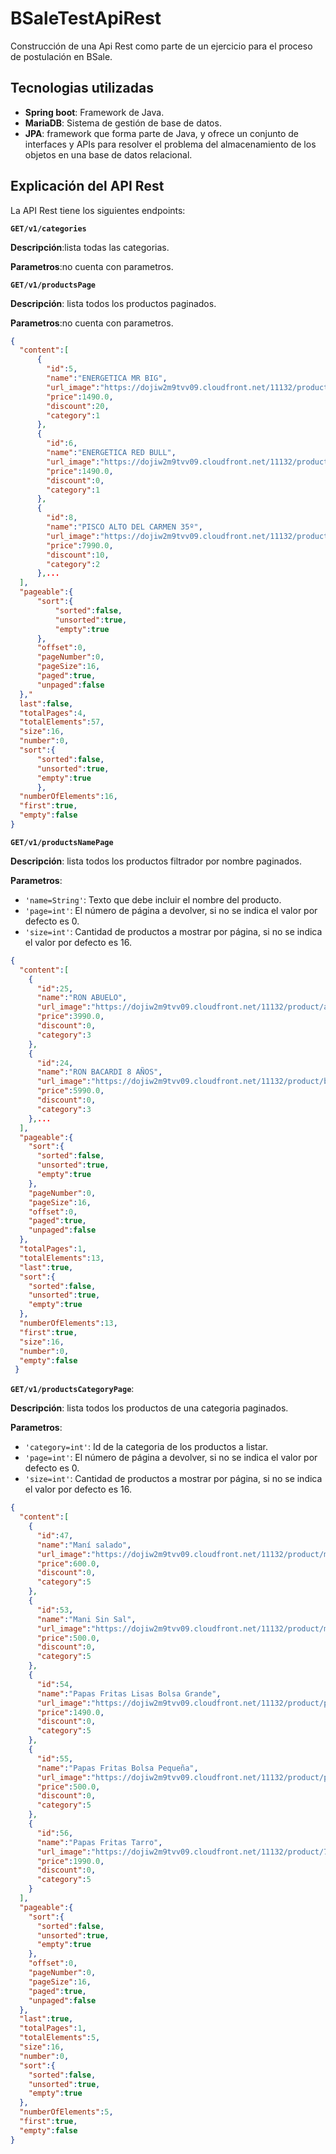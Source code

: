 # BSaleTestApiRest
Construcción de una Api Rest como parte de un ejercicio para el proceso de postulación en BSale.

## Tecnologias utilizadas

- **Spring boot**: Framework de Java.
- **MariaDB**: Sistema de gestión de base de datos.
- **JPA**: framework que forma parte de Java, y ofrece un conjunto de interfaces y APIs para resolver el problema del almacenamiento de los objetos en una base de datos relacional.

## Explicación del API Rest

La API Rest tiene los siguientes endpoints:


**``GET/v1/categories``**

**Descripción**:lista todas las categorias.

**Parametros**:no cuenta con parametros.


**``GET/v1/productsPage``**

**Descripción**: lista todos los productos paginados.

**Parametros**:no cuenta con parametros.

```json
{
  "content":[
      {
        "id":5,
        "name":"ENERGETICA MR BIG",
        "url_image":"https://dojiw2m9tvv09.cloudfront.net/11132/product/misterbig3308256.jpg",
        "price":1490.0,
        "discount":20,
        "category":1
      },
      {
        "id":6,
        "name":"ENERGETICA RED BULL",
        "url_image":"https://dojiw2m9tvv09.cloudfront.net/11132/product/redbull8381.jpg",
        "price":1490.0,
        "discount":0,
        "category":1
      },
      {
        "id":8,
        "name":"PISCO ALTO DEL CARMEN 35º",
        "url_image":"https://dojiw2m9tvv09.cloudfront.net/11132/product/alto8532.jpg",
        "price":7990.0,
        "discount":10,
        "category":2
      },...
  ],
  "pageable":{
      "sort":{
          "sorted":false,
          "unsorted":true,
          "empty":true
      },
      "offset":0,
      "pageNumber":0,
      "pageSize":16,
      "paged":true,
      "unpaged":false
  },"
  last":false,
  "totalPages":4,
  "totalElements":57,
  "size":16,
  "number":0,
  "sort":{
      "sorted":false,
      "unsorted":true,
      "empty":true
      },
  "numberOfElements":16,
  "first":true,
  "empty":false
}
```


**``GET/v1/productsNamePage``**

**Descripción**: lista todos los productos filtrador por nombre paginados.

**Parametros**:
* `'name=String'`: Texto que debe incluir el nombre del producto.
* `'page=int'`: El número de página a devolver, si no se indica el valor por defecto es 0.
* `'size=int'`: Cantidad de productos a mostrar por página, si no se indica el valor por defecto es 16.


```json
{
  "content":[
    {
      "id":25,
      "name":"RON ABUELO",
      "url_image":"https://dojiw2m9tvv09.cloudfront.net/11132/product/abuelo9475.jpg",
      "price":3990.0,
      "discount":0,
      "category":3
    },
    {
      "id":24,
      "name":"RON BACARDI 8 AÑOS",
      "url_image":"https://dojiw2m9tvv09.cloudfront.net/11132/product/bacardianejo9463.jpg",
      "price":5990.0,
      "discount":0,
      "category":3
    },...
  ],
  "pageable":{
    "sort":{
      "sorted":false,
      "unsorted":true,
      "empty":true
    },
    "pageNumber":0,
    "pageSize":16,
    "offset":0,
    "paged":true,
    "unpaged":false
  },
  "totalPages":1,
  "totalElements":13,
  "last":true,
  "sort":{
    "sorted":false,
    "unsorted":true,
    "empty":true
  },
  "numberOfElements":13,
  "first":true,
  "size":16,
  "number":0,
  "empty":false
 }
```

**``GET/v1/productsCategoryPage``**: 

**Descripción**: lista todos los productos de una categoria paginados.

**Parametros**:
* `'category=int'`: Id de la categoria de los productos a listar.
* `'page=int'`: El número de página a devolver, si no se indica el valor por defecto es 0.
* `'size=int'`: Cantidad de productos a mostrar por página, si no se indica el valor por defecto es 16.

```json
{
  "content":[
    {
      "id":47,
      "name":"Maní salado",
      "url_image":"https://dojiw2m9tvv09.cloudfront.net/11132/product/manisaladomp4415.jpg",
      "price":600.0,
      "discount":0,
      "category":5
    },
    {
      "id":53,
      "name":"Mani Sin Sal",
      "url_image":"https://dojiw2m9tvv09.cloudfront.net/11132/product/manisinsalmp6988.jpg",
      "price":500.0,
      "discount":0,
      "category":5
    },
    {
      "id":54,
      "name":"Papas Fritas Lisas Bolsa Grande",
      "url_image":"https://dojiw2m9tvv09.cloudfront.net/11132/product/papaslisasgrande7128.jpg",
      "price":1490.0,
      "discount":0,
      "category":5
    },
    {
      "id":55,
      "name":"Papas Fritas Bolsa Pequeña",
      "url_image":"https://dojiw2m9tvv09.cloudfront.net/11132/product/papaslisas7271.jpg",
      "price":500.0,
      "discount":0,
      "category":5
    },
    {
      "id":56,
      "name":"Papas Fritas Tarro",
      "url_image":"https://dojiw2m9tvv09.cloudfront.net/11132/product/78028005335657432.jpg",
      "price":1990.0,
      "discount":0,
      "category":5
    }
  ],
  "pageable":{
    "sort":{
      "sorted":false,
      "unsorted":true,
      "empty":true
    },
    "offset":0,
    "pageNumber":0,
    "pageSize":16,
    "paged":true,
    "unpaged":false
  },
  "last":true,
  "totalPages":1,
  "totalElements":5,
  "size":16,
  "number":0,
  "sort":{
    "sorted":false,
    "unsorted":true,
    "empty":true
  },
  "numberOfElements":5,
  "first":true,
  "empty":false
}
```
